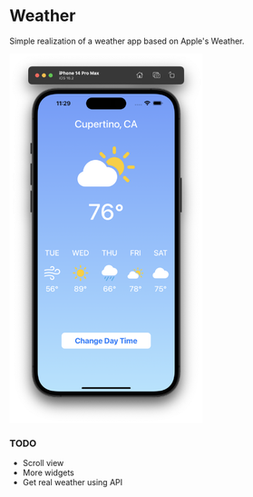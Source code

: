 # Weather

Simple realization of a weather app based on Apple's Weather.

<img src="./img/preview.png" height=650>

### TODO

* Scroll view
* More widgets
* Get real weather using API
